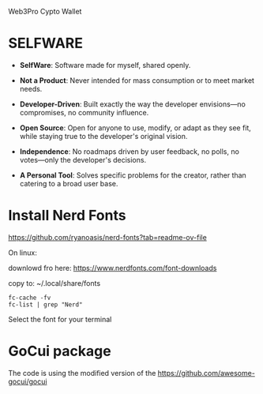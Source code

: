 
Web3Pro Cypto Wallet


# SELFWARE

- **SelfWare**: Software made for myself, shared openly.

- **Not a Product**: Never intended for mass consumption or to meet market needs.

- **Developer-Driven**: Built exactly the way the developer envisions—no compromises, no community influence.

- **Open Source**: Open for anyone to use, modify, or adapt as they see fit, while staying true to the developer's original vision.

- **Independence**: No roadmaps driven by user feedback, no polls, no votes—only the developer's decisions.

- **A Personal Tool**: Solves specific problems for the creator, rather than catering to a broad user base.



# Install Nerd Fonts

https://github.com/ryanoasis/nerd-fonts?tab=readme-ov-file


On linux:

downlowd fro here: https://www.nerdfonts.com/font-downloads


copy to: ~/.local/share/fonts 

```
fc-cache -fv
fc-list | grep "Nerd"

```

Select the font for your terminal


# GoCui package

The code is using the modified version of the https://github.com/awesome-gocui/gocui





